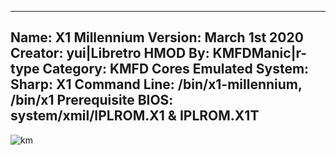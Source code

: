 -----------------------
Name: X1 Millennium
Version: March 1st 2020
Creator: yui|Libretro
HMOD By: KMFDManic|r-type
Category: KMFD Cores
Emulated System: Sharp: X1
Command Line: /bin/x1-millennium, /bin/x1
Prerequisite BIOS: system/xmil/IPLROM.X1 & IPLROM.X1T
-----------------------
![km](https://i.imgur.com/NxVaUHT.png)

